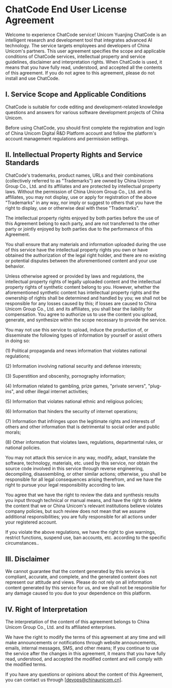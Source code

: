# ChatCode End User License Agreement

Welcome to experience ChatCode service! Unicom Yuanjing ChatCode is an intelligent research and development tool that integrates advanced AI technology. The service targets employees and developers of China Unicom's partners. This user agreement specifies the scope and applicable conditions of ChatCode services, intellectual property and service guidelines, disclaimer and interpretation rights. When ChatCode is used, it means that you have fully read, understood, and accepted all the contents of this agreement. If you do not agree to this agreement, please do not install and use ChatCode.

## I. Service Scope and Applicable Conditions

ChatCode is suitable for code editing and development-related knowledge questions and answers for various software development projects of China Unicom.

Before using ChatCode, you should first complete the registration and login of China Unicom Digital R&D Platform account and follow the platform's account management regulations and permission settings.

## II. Intellectual Property Rights and Service Standards

ChatCode's trademarks, product names, URLs and their combinations (collectively referred to as "Trademarks") are owned by China Unicom Group Co., Ltd. and its affiliates and are protected by intellectual property laws. Without the permission of China Unicom Group Co., Ltd. and its affiliates, you may not display, use or apply for registration of the above "Trademarks" in any way, nor imply or suggest to others that you have the right to display, use or otherwise deal with these "Trademarks".

The intellectual property rights enjoyed by both parties before the use of this Agreement belong to each party, and are not transferred to the other party or jointly enjoyed by both parties due to the performance of this Agreement.

You shall ensure that any materials and information uploaded during the use of this service have the intellectual property rights you own or have obtained the authorization of the legal right holder, and there are no existing or potential disputes between the aforementioned content and your use behavior.

Unless otherwise agreed or provided by laws and regulations, the intellectual property rights of legally uploaded content and the intellectual property rights of synthetic content belong to you. However, whether the aforementioned synthetic content has intellectual property rights and the ownership of rights shall be determined and handled by you; we shall not be responsible for any losses caused by this; if losses are caused to China Unicom Group Co., Ltd. and its affiliates, you shall bear the liability for compensation. You agree to authorize us to use the content you upload, generate, and synthesize within the scope necessary to provide the service.

You may not use this service to upload, induce the production of, or disseminate the following types of information by yourself or assist others in doing so:

(1) Political propaganda and news information that violates national regulations;

(2) Information involving national security and defense interests;

(3) Superstition and obscenity, pornography information;

(4) Information related to gambling, prize games, "private servers", "plug-ins", and other illegal internet activities;

(5) Information that violates national ethnic and religious policies;

(6) Information that hinders the security of internet operations;

(7) Information that infringes upon the legitimate rights and interests of others and other information that is detrimental to social order and public morals;

(8) Other information that violates laws, regulations, departmental rules, or national policies.

You may not attack this service in any way, modify, adapt, translate the software, technology, materials, etc. used by this service, nor obtain the source code involved in this service through reverse engineering, decompiling, disassembling, or other similar actions; otherwise, you shall be responsible for all legal consequences arising therefrom, and we have the right to pursue your legal responsibility according to law.

You agree that we have the right to review the data and synthesis results you input through technical or manual means, and have the right to delete the content that we or China Unicom's relevant institutions believe violates company policies, but such review does not mean that we assume additional responsibilities; you are fully responsible for all actions under your registered account.

If you violate the above regulations, we have the right to give warnings, restrict functions, suspend use, ban accounts, etc. according to the specific circumstances..

## III. Disclaimer

We cannot guarantee that the content generated by this service is compliant, accurate, and complete, and the generated content does not represent our attitude and views. Please do not rely on all information content generated by this service for us, and we shall not be responsible for any damage caused to you due to your dependence on this platform.

## IV. Right of Interpretation

The interpretation of the content of this agreement belongs to China Unicom Group Co., Ltd. and its affiliated enterprises.

We have the right to modify the terms of this agreement at any time and will make announcements or notifications through website announcements, emails, internal messages, SMS, and other means; If you continue to use the service after the changes in this agreement, it means that you have fully read, understood, and accepted the modified content and will comply with the modified terms.

If you have any questions or opinions about the content of this Agreement, you can contact us through [devops@chinaunicom.cn].
